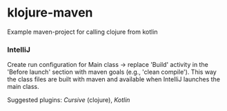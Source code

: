 # klojure-maven
Example maven-project for calling clojure from kotlin

### IntelliJ
Create run configuration for Main class -> replace 'Build' activity in the 'Before launch' section with maven goals (e.g., 'clean compile').
This way the class files are built with maven and available when IntelliJ launches the main class.  

Suggested plugins: _Cursive_ (clojure), _Kotlin_
